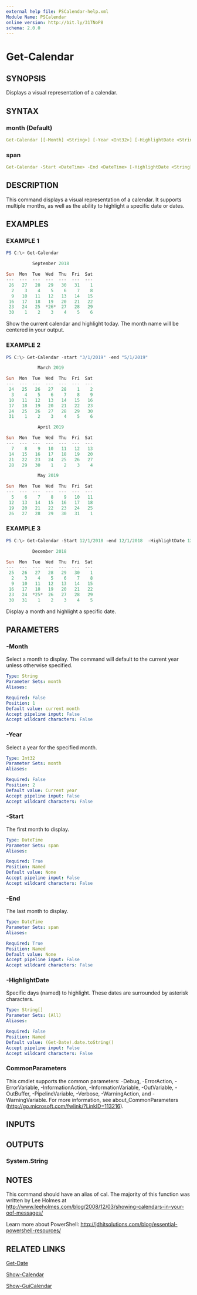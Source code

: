 ```yaml
---
external help file: PSCalendar-help.xml
Module Name: PSCalendar
online version: http://bit.ly/31TNoP8
schema: 2.0.0
---
```


# Get-Calendar

## SYNOPSIS

Displays a visual representation of a calendar.

## SYNTAX

### month (Default)

```yaml
Get-Calendar [[-Month] <String>] [-Year <Int32>] [-HighlightDate <String[]>] [<CommonParameters>]
```

### span

```yaml
Get-Calendar -Start <DateTime> -End <DateTime> [-HighlightDate <String[]>] [<CommonParameters>]
```

## DESCRIPTION

This command displays a visual representation of a calendar. It supports multiple months, as well as the ability to highlight a specific date or dates.

## EXAMPLES

### EXAMPLE 1

```powershell
PS C:\> Get-Calendar

          September 2018

Sun  Mon  Tue  Wed  Thu  Fri  Sat
---  ---  ---  ---  ---  ---  ---
 26   27   28   29   30   31    1
  2    3    4    5    6    7    8
  9   10   11   12   13   14   15
 16   17   18   19   20   21   22
 23   24   25  *26*  27   28   29
 30    1    2    3    4    5    6
```

Show the current calendar and highlight today. The month name will be centered in your output.

### EXAMPLE 2

```powershell
PS C:\> Get-Calendar -start "3/1/2019" -end "5/1/2019"

            March 2019

Sun  Mon  Tue  Wed  Thu  Fri  Sat
---  ---  ---  ---  ---  ---  ---
 24   25   26   27   28    1    2
  3    4    5    6    7    8    9
 10   11   12   13   14   15   16
 17   18   19   20   21   22   23
 24   25   26   27   28   29   30
 31    1    2    3    4    5    6

            April 2019

Sun  Mon  Tue  Wed  Thu  Fri  Sat
---  ---  ---  ---  ---  ---  ---
  7    8    9   10   11   12   13
 14   15   16   17   18   19   20
 21   22   23   24   25   26   27
 28   29   30    1    2    3    4

            May 2019

Sun  Mon  Tue  Wed  Thu  Fri  Sat
---  ---  ---  ---  ---  ---  ---
  5    6    7    8    9   10   11
 12   13   14   15   16   17   18
 19   20   21   22   23   24   25
 26   27   28   29   30   31    1
```

### EXAMPLE 3

```powershell
PS C:\> Get-Calendar -Start 12/1/2018 -end 12/1/2018  -HighlightDate 12/25/2018

          December 2018

Sun  Mon  Tue  Wed  Thu  Fri  Sat
---  ---  ---  ---  ---  ---  ---
 25   26   27   28   29   30    1
  2    3    4    5    6    7    8
  9   10   11   12   13   14   15
 16   17   18   19   20   21   22
 23   24  *25*  26   27   28   29
 30   31    1    2    3    4    5
```

Display a month and highlight a specific date.

## PARAMETERS

### -Month

Select a month to display. The command will default to the current year unless otherwise specified.

```yaml
Type: String
Parameter Sets: month
Aliases:

Required: False
Position: 1
Default value: current month
Accept pipeline input: False
Accept wildcard characters: False
```

### -Year

Select a year for the specified month.

```yaml
Type: Int32
Parameter Sets: month
Aliases:

Required: False
Position: 2
Default value: Current year
Accept pipeline input: False
Accept wildcard characters: False
```

### -Start

The first month to display.

```yaml
Type: DateTime
Parameter Sets: span
Aliases:

Required: True
Position: Named
Default value: None
Accept pipeline input: False
Accept wildcard characters: False
```

### -End

The last month to display.

```yaml
Type: DateTime
Parameter Sets: span
Aliases:

Required: True
Position: Named
Default value: None
Accept pipeline input: False
Accept wildcard characters: False
```

### -HighlightDate

Specific days (named) to highlight. These dates are surrounded by asterisk characters.

```yaml
Type: String[]
Parameter Sets: (All)
Aliases:

Required: False
Position: Named
Default value: (Get-Date).date.toString()
Accept pipeline input: False
Accept wildcard characters: False
```

### CommonParameters

This cmdlet supports the common parameters: -Debug, -ErrorAction, -ErrorVariable, -InformationAction, -InformationVariable, -OutVariable, -OutBuffer, -PipelineVariable, -Verbose, -WarningAction, and -WarningVariable.
For more information, see about_CommonParameters (http://go.microsoft.com/fwlink/?LinkID=113216).

## INPUTS

## OUTPUTS

### System.String

## NOTES

This command should have an alias of cal. The majority of this function was written by Lee Holmes at http://www.leeholmes.com/blog/2008/12/03/showing-calendars-in-your-oof-messages/

Learn more about PowerShell: http://jdhitsolutions.com/blog/essential-powershell-resources/

## RELATED LINKS

[Get-Date]()

[Show-Calendar]()

[Show-GuiCalendar]()
